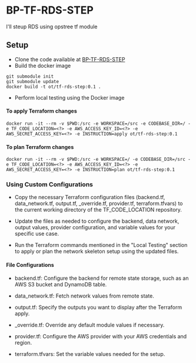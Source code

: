 # BP-TF-RDS-STEP
I'll steup RDS using opstree tf module

## Setup
* Clone the code available at [BP-TF-RDS-STEP](https://github.com/OT-BUILDPIPER-MARKETPLACE/BP-TF-RDS-STEP)
* Build the docker image

```
git submodule init
git submodule update
docker build -t ot/tf-rds-step:0.1 .
```

* Perform local testing using the Docker image

#### To apply Terraform changes
```
docker run -it --rm -v $PWD:/src -e WORKSPACE=/src -e CODEBASE_DIR=/ -e TF_CODE_LOCATION=<?> -e AWS_ACCESS_KEY_ID=<?> -e AWS_SECRET_ACCESS_KEY=<?> -e INSTRUCTION=apply ot/tf-rds-step:0.1
```

#### To plan Terraform changes
```
docker run -it --rm -v $PWD:/src -e WORKSPACE=/ -e CODEBASE_DIR=/src -e TF_CODE_LOCATION=<?> -e AWS_ACCESS_KEY_ID=<?> -e AWS_SECRET_ACCESS_KEY=<?> -e INSTRUCTION=plan ot/tf-rds-step:0.1
```
### Using Custom Configurations

* Copy the necessary Terraform configuration files (backend.tf, data_network.tf, output.tf, _override.tf, provider.tf, terraform.tfvars) to the current working directory of the TF_CODE_LOCATION repository.

* Update the files as needed to configure the backend, data network, output values, provider configuration, and variable values for your specific use case.

* Run the Terraform commands mentioned in the "Local Testing" section to apply or plan the network skeleton setup using the updated files.

#### File Configurations

* backend.tf: Configure the backend for remote state storage, such as an AWS S3 bucket and DynamoDB table.

* data_network.tf: Fetch network values from remote state.

* output.tf: Specify the outputs you want to display after the Terraform apply.

* _override.tf: Override any default module values if necessary.

* provider.tf: Configure the AWS provider with your AWS credentials and region.

* terraform.tfvars: Set the variable values needed for the setup.
